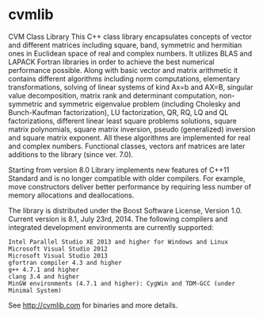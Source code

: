 cvmlib
======

CVM Class Library
This C++ class library encapsulates concepts of vector and different matrices including square, band, symmetric and hermitian ones in Euclidean space of real and complex numbers. It utilizes BLAS and LAPACK Fortran libraries in order to achieve the best numerical performance possible. Along with basic vector and matrix arithmetic it contains different algorithms including norm computations, elementary transformations, solving of linear systems of kind Ax=b and AX=B, singular value decomposition, matrix rank and determinant computation, non-symmetric and symmetric eigenvalue problem (including Cholesky and Bunch-Kaufman factorization), LU factorization, QR, RQ, LQ and QL factorizations, different linear least square problems solutions, square matrix polynomials, square matrix inversion, pseudo (generalized) inversion and square matrix exponent. All these algorithms are implemented for real and complex numbers. Functional classes, vectors anf matrices are later additions to the library (since ver. 7.0).

Starting from version 8.0 Library implements new features of C++11 Standard and is no longer compatible with older compilers. For example, move constructors deliver better performance by requiring less number of memory allocations and deallocations.

The library is distributed under the Boost Software License, Version 1.0. Current version is 8.1, July 23rd, 2014. The following compilers and integrated development environments are currently supported:

    Intel Parallel Studio XE 2013 and higher for Windows and Linux
    Microsoft Visual Studio 2012
    Microsoft Visual Studio 2013
    gfortran compiler 4.3 and higher
    g++ 4.7.1 and higher
    clang 3.4 and higher
    MinGW environments (4.7.1 and higher): CygWin and TDM-GCC (under Minimal System)

See http://cvmlib.com for binaries and more details.